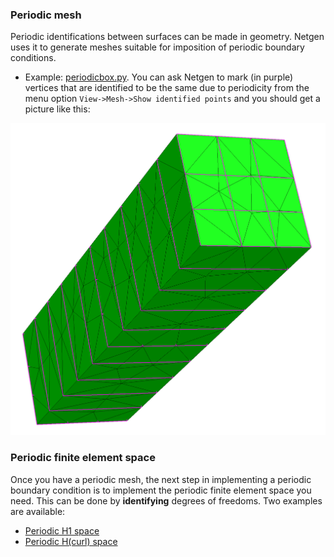 ### Periodic mesh

Periodic identifications between surfaces can be made in geometry. Netgen uses it to generate meshes suitable for imposition of periodic boundary conditions. 

- Example: [periodicbox.py](../projects/nanogap/learn2mesh/periodicbox.py). You can ask Netgen to mark (in purple) vertices that are identified to be the same due to periodicity from the menu option `View->Mesh->Show identified points` and you should get a picture like this:

![Image of mesh](figs/mesh2periodic.png)


### Periodic finite element space 

Once you have a periodic mesh, the next step in implementing a periodic boundary condition is to implement the periodic finite element space you need. This can be done by **identifying** degrees of freedoms. Two examples are available:

- [Periodic H1 space](../spaces/periodich1.cpp)
- [Periodic H(curl) space](../spaces/periodichcurl.cpp)